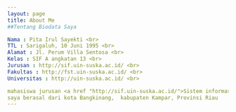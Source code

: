 ```yaml
---
layout: page
title: About Me
##Tentang Biodata Saya

Nama : Pita Irul Sayekti <br>
TTL : Sarigaluh, 10 Juni 1995 <br>
Alamat : Jl. Perum Villa Sentosa <br>
Kelas : SIF A angkatan 13 <br>
Jurusan : http://sif.uin-suska.ac.id/ <br>
Fakultas : http://fst.uin-suska.ac.id/ <br>
Universitas : http://uin-suska.ac.id/ <br>

mahasiswa jurusan <a href "http://sif.uin-suska.ac.id/">Sistem informasi</a>, fakultas sains dan teknologi , <a href "http://uin-suska.ac.id/">Universitas Islam Negeri Sultan Syarif Kasim Riau </a>, angkatan 2013.
saya berasal dari kota Bangkinang,  kabupaten Kampar, Provinsi Riau
---
```






